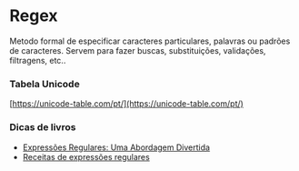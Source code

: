 # Regex
Metodo formal de especificar caracteres particulares, palavras ou padrões de caracteres. Servem para fazer buscas, substituições, validações, filtragens, etc..

### Tabela Unicode
[https://unicode-table.com/pt/](https://unicode-table.com/pt/)

### Dicas de livros 
- [Expressões Regulares: Uma Abordagem Divertida](https://www.amazon.com.br/Express%C3%B5es-Regulares-Uma-Abordagem-Divertida/dp/8575224743/)
- [Receitas de expressões regulares](https://www.amazon.com.br/Express%C3%B5es-Regulares-Cookbook-Jan-Goyvaerts/dp/8575222791/)
